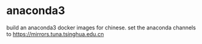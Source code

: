 # anaconda3
build an anaconda3 docker images for chinese.
set the anaconda channels to https://mirrors.tuna.tsinghua.edu.cn
